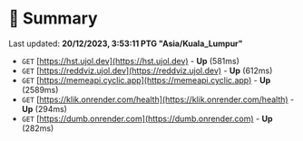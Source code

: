 # 📖 Summary
Last updated: **20/12/2023, 3:53:11 PTG "Asia/Kuala_Lumpur"**

- `GET` [https://hst.ujol.dev](https://hst.ujol.dev) - **Up** (581ms)
- `GET` [https://reddviz.ujol.dev](https://reddviz.ujol.dev) - **Up** (612ms)
- `GET` [https://memeapi.cyclic.app](https://memeapi.cyclic.app) - **Up** (2589ms)
- `GET` [https://klik.onrender.com/health](https://klik.onrender.com/health) - **Up** (294ms)
- `GET` [https://dumb.onrender.com](https://dumb.onrender.com) - **Up** (282ms)
